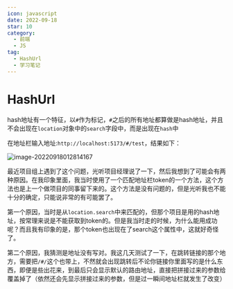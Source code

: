 ```yaml
---
icon: javascript
date: 2022-09-18
star: 10
category:
  - 前端
  - JS
tag:
  - HashUrl
  - 学习笔记
---
```


# HashUrl

hash地址有一个特征，以`#`作为标记，`#`之后的所有地址都算做是hash地址，并且不会出现在`location`对象中的`search`字段中，而是出现在`hash`中

在地址栏输入地址:`http://localhost:5173/#/test`，结果如下：

![image-20220918012814167](https://xingqiu-tuchuang-1256524210.cos.ap-shanghai.myqcloud.com/7374/image-20220918012814167.png)

最近项目组上遇到了这个问题，光听项目经理说了一下，然后我想到了可能会有两种原因。在我印象里面，我当时使用了一个匹配地址栏token的一个方法，这个方法也是上一个做项目的同事留下来的。这个方法是没有问题的，但是光听我也不能十分的确定，只能说非常的有可能罢了。

第一个原因，当时是从`location.search`中来匹配的，但那个项目是用的hash地址，按常理来说是不能获取到token的。但是我当时走的时候，为什么能用成功呢？而且我有印象的是，那个token也出现在了search这个属性中，这就好奇怪了。

第二个原因，我猜测是地址没有写对。我这几天测试了一下，在跳转链接的那个地方，需要把`/#/`这个也带上，不然就会出现跳转后不论你链接你里面写的是什么东西，即便是些出花来，到最后只会显示默认的路由地址，直接把拼接过来的参数给覆盖掉了（依然还会先显示拼接过来的参数，但是过一瞬间地址栏就发生了改变）